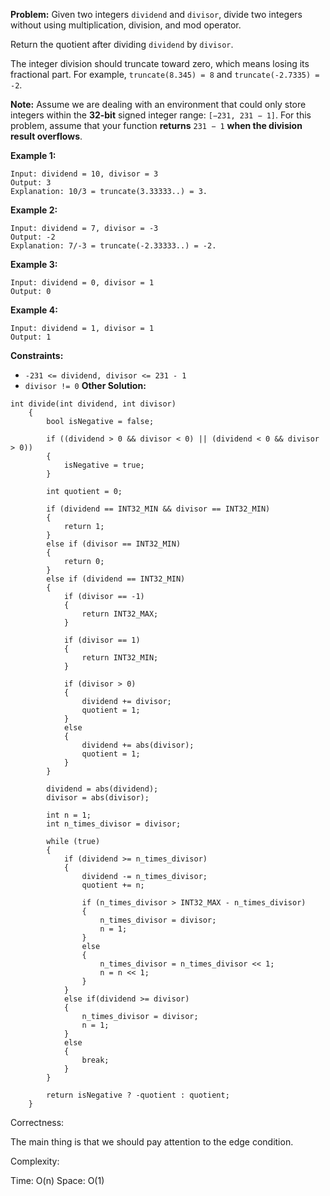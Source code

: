 **Problem:**
Given two integers `dividend` and `divisor`, divide two integers without using multiplication, division, and mod operator.

Return the quotient after dividing `dividend` by `divisor`.

The integer division should truncate toward zero, which means losing its fractional part. For example, `truncate(8.345) = 8` and `truncate(-2.7335) = -2`.

**Note:** Assume we are dealing with an environment that could only store integers within the **32-bit** signed integer range: `[−231, 231 − 1]`. For this problem, assume that your function **returns** `231 − 1` **when the division result overflows**.

 

**Example 1:**

```
Input: dividend = 10, divisor = 3
Output: 3
Explanation: 10/3 = truncate(3.33333..) = 3.
```

**Example 2:**

```
Input: dividend = 7, divisor = -3
Output: -2
Explanation: 7/-3 = truncate(-2.33333..) = -2.
```

**Example 3:**

```
Input: dividend = 0, divisor = 1
Output: 0
```

**Example 4:**

```
Input: dividend = 1, divisor = 1
Output: 1
```

 

**Constraints:**

- `-231 <= dividend, divisor <= 231 - 1`
- `divisor != 0`
**Other Solution:**
```
int divide(int dividend, int divisor)
    {
        bool isNegative = false;

        if ((dividend > 0 && divisor < 0) || (dividend < 0 && divisor > 0))
        {
            isNegative = true;
        }

        int quotient = 0;

        if (dividend == INT32_MIN && divisor == INT32_MIN)
        {
            return 1;
        }
        else if (divisor == INT32_MIN)
        {
            return 0;
        }
        else if (dividend == INT32_MIN)
        {
            if (divisor == -1)
            {
                return INT32_MAX;
            }

            if (divisor == 1)
            {
                return INT32_MIN;
            }

            if (divisor > 0)
            {
                dividend += divisor;
                quotient = 1;
            }
            else
            {
                dividend += abs(divisor);
                quotient = 1;
            }
        }

        dividend = abs(dividend);
        divisor = abs(divisor);

        int n = 1;
        int n_times_divisor = divisor;

        while (true)
        {
            if (dividend >= n_times_divisor)
            {
                dividend -= n_times_divisor;
                quotient += n;

                if (n_times_divisor > INT32_MAX - n_times_divisor)
                {
                    n_times_divisor = divisor;
                    n = 1;
                }
                else
                {
                    n_times_divisor = n_times_divisor << 1;
                    n = n << 1;
                }
            }
            else if(dividend >= divisor)
            {
                n_times_divisor = divisor;
                n = 1;
            }
            else
            {
                break;
            }
        }

        return isNegative ? -quotient : quotient;
    }
```
Correctness:

The main thing is that we should pay attention to the edge condition.

Complexity:

Time: O(n)
Space: O(1)
